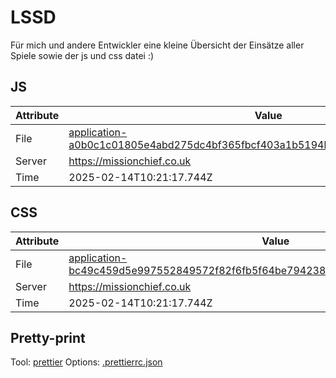 # LSSD

Für mich und andere Entwickler eine kleine Übersicht der Einsätze aller Spiele sowie der js und css datei :)

<!-- automated -->

## JS

| Attribute | Value                                                                                                                                                                                                |
| --------- | ---------------------------------------------------------------------------------------------------------------------------------------------------------------------------------------------------- |
| File      | [application-a0b0c1c01805e4abd275dc4bf365fbcf403a1b5194bad0cd2c593c3ddfba9702.js](https://missionchief.co.uk/assets/application-a0b0c1c01805e4abd275dc4bf365fbcf403a1b5194bad0cd2c593c3ddfba9702.js) |
| Server    | https://missionchief.co.uk                                                                                                                                                                           |
| Time      | 2025-02-14T10:21:17.744Z                                                                                                                                                                             |

## CSS

| Attribute | Value                                                                                                                                                                                                  |
| --------- | ------------------------------------------------------------------------------------------------------------------------------------------------------------------------------------------------------ |
| File      | [application-bc49c459d5e997552849572f82f6fb5f64be794238e256b2ba7a8351e1c000b3.css](https://missionchief.co.uk/assets/application-bc49c459d5e997552849572f82f6fb5f64be794238e256b2ba7a8351e1c000b3.css) |
| Server    | https://missionchief.co.uk                                                                                                                                                                             |
| Time      | 2025-02-14T10:21:17.744Z                                                                                                                                                                               |

## Pretty-print

Tool: [prettier](https://prettier.io)
Options: [.prettierrc.json](./.prettierrc.json)

<!-- /automated -->
